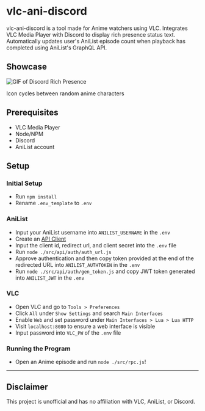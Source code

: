 # vlc-ani-discord

vlc-ani-discord is a tool made for Anime watchers using VLC. Integrates VLC Media Player with Discord to display rich presence status text. Automatically updates user's AniList episode count when playback has completed using AniList's GraphQL API.

## Showcase 

![GIF of Discord Rich Presence](https://i.imgur.com/wJJOEHG.gif)

Icon cycles between random anime characters

## Prerequisites 
- VLC Media Player
- Node/NPM
- Discord
- AniList account

## Setup

### Initial Setup 
- Run `npm install`
- Rename `.env_template` to `.env`

### AniList
- Input your AniList username into `ANILIST_USERNAME` in the `.env`
- Create an [API Client](https://anilist.co/settings/developer)
- Input the client id, redirect url, and client secret into the `.env` file
- Run `node ./src/api/auth/auth_url.js`
- Approve authentication and then copy token provided at the end of the redirected URL into `ANILIST_AUTHTOKEN` in the `.env`
- Run `node ./src/api/auth/gen_token.js` and copy JWT token generated into `ANILIST_JWT` in the `.env`

### VLC
- Open VLC and go to `Tools > Preferences`
- Click `All` under `Show Settings` and search `Main Interfaces`
- Enable `Web` and set password under `Main Interfaces > Lua > Lua HTTP`
- Visit `localhost:8080` to ensure a web interface is visible
- Input password into `VLC_PW` of the `.env` file

### Running the Program
- Open an Anime episode and run `node ./src/rpc.js`!

---
## Disclaimer 
This project is unofficial and has no affiliation with VLC, AniList, or Discord.
